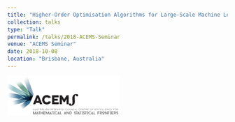 ```yaml
---
title: "Higher-Order Optimisation Algorithms for Large-Scale Machine Learning"
collection: talks
type: "Talk"
permalink: /talks/2018-ACEMS-Seminar
venue: "ACEMS Seminar"
date: 2018-10-08
location: "Brisbane, Australia"
---
```


<img src='/files/ACEMS-logo-crop.png' width='256' href='/'>
